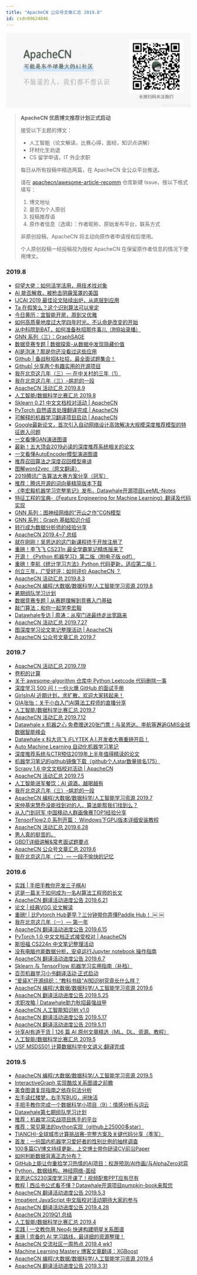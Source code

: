 ```yaml
---
title: "ApacheCN 公众号文章汇总 2019.8"
id: csdn99624846
---
```


![](../img/f5021522f77a7188443021e64a06fe1b.png)

> **ApacheCN 优质博文推荐计划正式启动**
> 
> 接受以下主题的博文：
> 
> *   人工智能（论文解读，比赛心得，面经，知识点讲解）
> *   环材化生劝退
> *   CS 留学申请，IT 外企求职
> 
> 每日从所有投稿中精选两篇，在 ApacheCN 全公众平台推送。
> 
> 请在 [apachecn/awesome-article-recomm](https://github.com/apachecn/awesome-article-recomm) 仓库新建 Issue，按以下格式填写：
> 
> 1.  博文地址
> 2.  是否为个人原创
> 3.  投稿推荐语
> 4.  原作者信息（选填）：作者昵称，原始发布平台，联系方式
> 
> 非原创投稿，ApacheCN 将主动向原作者申请授权后使用。
> 
> 个人原创投稿一经投稿视为授权 ApacheCN 在保留原作者信息的情况下使用博文。

### 2019.8

*   [仰望大佬：如何活学活用，用技术找对象](http://mp.weixin.qq.com/s?__biz=MzU3Mzg3OTQxNw==&mid=2247483938&idx=1&sn=c95a3aeab28cadafaac68723e15d5e2c&chksm=fd3ba734ca4c2e222e5613f5a9314261fbf38ac1d38211f680b1067bd17557396ef5b53b1460#rd)
*   [AI 能否解救，被枪击阴霾笼罩的美国](http://mp.weixin.qq.com/s?__biz=MzU3Mzg3OTQxNw==&mid=2247483938&idx=2&sn=271d99231bb0911f57c257775c6fbc19&chksm=fd3ba734ca4c2e223cdc8ebc56b13efcaa6efa546ef346725884d3138e82562394089da69527#rd)
*   [IJCAI 2019 最佳论文陆续出炉，从底层到应用](http://mp.weixin.qq.com/s?__biz=MzU3Mzg3OTQxNw==&mid=2247483938&idx=3&sn=6379b1ddf563d493526ede47412fa282&chksm=fd3ba734ca4c2e2213befb3eedc48414a2bb3e2f894e8e16cafe9c188bf5ea3734b10f1252d4#rd)
*   [Ta 在假笑么？这个识别算法可以鉴定](http://mp.weixin.qq.com/s?__biz=MzU3Mzg3OTQxNw==&mid=2247483938&idx=4&sn=4d5fe64fbdf89f2f7b06b0f009fb8183&chksm=fd3ba734ca4c2e22da39371a65fb30ebfb089b2898e17c1960afa7910eb4c60956274cba49a3#rd)
*   [今日黄历：宜智能开房，周到又优雅](http://mp.weixin.qq.com/s?__biz=MzU3Mzg3OTQxNw==&mid=2247483938&idx=5&sn=3b2188695014cb01a37667b574551c9f&chksm=fd3ba734ca4c2e22ca22289fac9e24ff2806eb73ff1b040a2c30726946746c0b54d954e6d8ee#rd)
*   [如何高质量地度过大学四年时光，不认命是改变的开始](http://mp.weixin.qq.com/s?__biz=MzU3Mzg3OTQxNw==&mid=2247483936&idx=1&sn=5bd8176e5a428068b96b381422e040a8&chksm=fd3ba736ca4c2e2035c35a72287a5d9e6531bd6a3458981308e8a17e84a12510ea77006d1e6a#rd)
*   [从中科院到BAT，如何准备秋招那件事儿（附B站录播）](http://mp.weixin.qq.com/s?__biz=MzU3Mzg3OTQxNw==&mid=2247483936&idx=2&sn=bd57eb427ff35a4c5822fe9670856896&chksm=fd3ba736ca4c2e207893059aa499405f22a709225ddb0feb9a36c3a505c0c5baabf0dd924f9f#rd)
*   [GNN 系列（三）：GraphSAGE](http://mp.weixin.qq.com/s?__biz=MzU3Mzg3OTQxNw==&mid=2247483936&idx=3&sn=a00e66688141cf7823b55b5175897266&chksm=fd3ba736ca4c2e20f5c7852abf08104eacc46f66125da3ca187ccd7b777f94418fcf1ed95a4a#rd)
*   [数据竞赛专题 | 数据探索-从数据中发现隐藏价值](http://mp.weixin.qq.com/s?__biz=MzU3Mzg3OTQxNw==&mid=2247483936&idx=4&sn=9a24ef940ec5061bf623102afd58c960&chksm=fd3ba736ca4c2e2066b9164a50196e0bb3e48dc177a61f58e661465eadba45bfabfaa0eb7408#rd)
*   [AI是泡沫？那是你还没看过这些应用](http://mp.weixin.qq.com/s?__biz=MzU3Mzg3OTQxNw==&mid=2247483934&idx=1&sn=dae6e267bb68889e2be297e2137579b3&chksm=fd3ba708ca4c2e1e15a81881499bfe35ef92da88b58279d1f94955f3539adf31f7b63cf49a99#rd)
*   [Github | 备战秋招&社招，最全面试题集合！](http://mp.weixin.qq.com/s?__biz=MzU3Mzg3OTQxNw==&mid=2247483934&idx=2&sn=2630b43c14423c417261e4ab40e8db1a&chksm=fd3ba708ca4c2e1ef0931305156fa391b6cd95385d91f8ad764c8133b7a0f3bda2f7661d5c37#rd)
*   [Github| 分享两个有趣实用的开源项目](http://mp.weixin.qq.com/s?__biz=MzU3Mzg3OTQxNw==&mid=2247483934&idx=3&sn=f97f0aaeed5e6b6781d18489af2af77c&chksm=fd3ba708ca4c2e1e8cb4b822170ec1d03cf63e71a49dd26b711a825e0119474a176df78c0e81#rd)
*   [我在北京这几年（三）— 在中关村的三年（1）](http://mp.weixin.qq.com/s?__biz=MzU3Mzg3OTQxNw==&mid=2247483934&idx=4&sn=8e9fd88cd039c0b7272e79b56d59a8cd&chksm=fd3ba708ca4c2e1e3da568848661836409a870715760900756ef74bef9dd3a4fb5608b325e0b#rd)
*   [我在北京这几年（三）–尴尬的一段](http://mp.weixin.qq.com/s?__biz=MzU3Mzg3OTQxNw==&mid=2247483934&idx=5&sn=5930962ca8cf97bbc473e5b9d31b5d42&chksm=fd3ba708ca4c2e1e408c8803662622465f99aff4992c9ab25041a490da1ab4f7a46363fca689#rd)
*   [ApacheCN 活动汇总 2019.8.9](http://mp.weixin.qq.com/s?__biz=MzU3Mzg3OTQxNw==&mid=2247483932&idx=1&sn=6e1a43cc63a5b036ccad46453359b6f2&chksm=fd3ba70aca4c2e1ce6015118211c31c00c3ee4fd9eb4a4a2f2c253691e78e49253c18c0c09d5#rd)
*   [人工智能/数据科学比赛汇总 2019.8](http://mp.weixin.qq.com/s?__biz=MzU3Mzg3OTQxNw==&mid=2247483932&idx=2&sn=9d77848a3729c8c8b816527ba6a922cd&chksm=fd3ba70aca4c2e1ca6d22c5fceda724b6512cc04e0f2b3d9b3d01e6d41a569ae8dbc2cbfeaec#rd)
*   [Sklearn 0.21 中文文档校对活动 | ApacheCN](http://mp.weixin.qq.com/s?__biz=MzU3Mzg3OTQxNw==&mid=2247483932&idx=3&sn=e31d47f300ee307b09a4a57a332d5db2&chksm=fd3ba70aca4c2e1c1016a246d6e0d5b4a685819c3fff32cc3778de8e85db0a93314588218685#rd)
*   [PyTorch 自然语言处理翻译完成 | ApacheCN](http://mp.weixin.qq.com/s?__biz=MzU3Mzg3OTQxNw==&mid=2247483932&idx=4&sn=d55af5fa8debe345edde316f05cc64af&chksm=fd3ba70aca4c2e1c8320eecab8ceaa71b86e83aa4c2c0114497b6f6ee2e7d743dd4e68ebb220#rd)
*   [可解释的机器学习翻译项目启动 | ApacheCN](http://mp.weixin.qq.com/s?__biz=MzU3Mzg3OTQxNw==&mid=2247483932&idx=5&sn=d37f6f99a7baff3b92fe5c50dca33cff&chksm=fd3ba70aca4c2e1c21d5659657266ff111f3ead24c1457a5a4e1910425bf926036f47024a8e1#rd)
*   [Google最新论文，首次引入自动网络设计高效解决大规模深度推荐模型的特征嵌入问题](http://mp.weixin.qq.com/s?__biz=MzU3Mzg3OTQxNw==&mid=2247483919&idx=1&sn=e257f7081657a2256da9eae6a605ea84&chksm=fd3ba719ca4c2e0f23eea2e2da472e72536c2050b36cdfaff2a952944aff23373b68227bd01d#rd)
*   [一文看懂GAN演进图谱](http://mp.weixin.qq.com/s?__biz=MzU3Mzg3OTQxNw==&mid=2247483919&idx=2&sn=c84e93e4c6df4d1a1f2264c4e0f30f04&chksm=fd3ba719ca4c2e0f189cdf17b3cce81c144e0524c4e3053e57b1c65c2314058ce76d7503c80d#rd)
*   [最新！五大顶会2019必读的深度推荐系统相关的论文](http://mp.weixin.qq.com/s?__biz=MzU3Mzg3OTQxNw==&mid=2247483919&idx=3&sn=1fdbf55161994953dd179c46b85eb75c&chksm=fd3ba719ca4c2e0f9a13c5b6834e8b8e47b1d73695b4ef18b88154c529ccc9108cd01a9bdae6#rd)
*   [一文看懂AutoEncoder模型演进图谱](http://mp.weixin.qq.com/s?__biz=MzU3Mzg3OTQxNw==&mid=2247483919&idx=4&sn=1e12427bf20dda9d49221efaaa6e5429&chksm=fd3ba719ca4c2e0f6a5392ce0a14aeec8d35f94f9110f9e91cb73872ee22465b0b550bd0c5a1#rd)
*   [推荐召回算法之深度召回模型串讲](http://mp.weixin.qq.com/s?__biz=MzU3Mzg3OTQxNw==&mid=2247483919&idx=5&sn=7cecd6f026a590ef3f394c0d99e0e1a5&chksm=fd3ba719ca4c2e0f87f550d4327f2928c39cf57d4ac19cd21cf2fc6af04b86bbd734e5ee7dab#rd)
*   [图解word2vec（原文翻译）](http://mp.weixin.qq.com/s?__biz=MzU3Mzg3OTQxNw==&mid=2247483917&idx=1&sn=d4090db0aef14ed521497760aad19aff&chksm=fd3ba71bca4c2e0dfeb534462cde84bcc90d07128f773b7d90c89189a95f23d359f32ddad093#rd)
*   [2019腾讯广告算法大赛方案分享（冠军）](http://mp.weixin.qq.com/s?__biz=MzU3Mzg3OTQxNw==&mid=2247483917&idx=2&sn=02b66bd0bd97e56d1d53eceb50bd7aa4&chksm=fd3ba71bca4c2e0d0397126f2954ed903433ef6eb24fba62800811a2afe26091a72135d2804b#rd)
*   [推荐：腾讯开源的词向量精简版本下载](http://mp.weixin.qq.com/s?__biz=MzU3Mzg3OTQxNw==&mid=2247483917&idx=3&sn=e1458be2c2a525c4646fd65264d7bd4c&chksm=fd3ba71bca4c2e0d24b0e11f35f65ef0e2d345ae0515e2f6e2ddd3042faeef881e41817f717b#rd)
*   [《李宏毅机器学习完整笔记》发布，Datawhale开源项目LeeML-Notes](http://mp.weixin.qq.com/s?__biz=MzU3Mzg3OTQxNw==&mid=2247483915&idx=1&sn=a071d156fc24d0ec3c0662149816e2d8&chksm=fd3ba71dca4c2e0b9210a3ad79c179a18c18c9e2e287850261b818fd1b8d803e3363e13378b9#rd)
*   [特征工程的宝典-《Feature Engineering for Machine Learning》翻译及代码实现](http://mp.weixin.qq.com/s?__biz=MzU3Mzg3OTQxNw==&mid=2247483915&idx=2&sn=e00b9a2a801e51d5f904b7c61a50d04e&chksm=fd3ba71dca4c2e0be2d2cab52bed3b3e3426d91c1c67d7f87f7ed3f9bb78123232169bc7f0dc#rd)
*   [GNN 系列：图神经网络的“开山之作”CGN模型](http://mp.weixin.qq.com/s?__biz=MzU3Mzg3OTQxNw==&mid=2247483915&idx=3&sn=f702f0906e0d2b9fe7d7a28e232e6a2c&chksm=fd3ba71dca4c2e0bd4fa5e122049a499498f99b36402fe6f87b576a57fe1657c19562986edf9#rd)
*   [GNN 系列：Graph 基础知识介绍](http://mp.weixin.qq.com/s?__biz=MzU3Mzg3OTQxNw==&mid=2247483915&idx=4&sn=76bcce80054dc4620352628d81ae726a&chksm=fd3ba71dca4c2e0b4ce0e2e2c57f098f615035d73397047ad286bb3316edd30f4cdf1b23e73b#rd)
*   [转行成为数据分析师的经验分享](http://mp.weixin.qq.com/s?__biz=MzU3Mzg3OTQxNw==&mid=2247483915&idx=5&sn=e9436d89bbb61bbfb733e3fc73125f3e&chksm=fd3ba71dca4c2e0b3c63b4852cae405f3a6eab5f29c479d9616179689e8f1e831226a8a85a87#rd)
*   [ApacheCN 2019.4~7 总结](http://mp.weixin.qq.com/s?__biz=MzU3Mzg3OTQxNw==&mid=2247483913&idx=1&sn=c56b71e2e899b3f88a250e55a52eca68&chksm=fd3ba71fca4c2e09e0d47273350bcea9cb5128f48452ae6ef1b4b2eddfc0bfbdea9aefbd1f29#rd)
*   [就在刚刚！吴恩达的这门新课程终于开放注册了](http://mp.weixin.qq.com/s?__biz=MzU3Mzg3OTQxNw==&mid=2247483908&idx=1&sn=80485d15d1d13c8f44277b5273872d5f&chksm=fd3ba712ca4c2e049f420f8025bc414204fd4208d331acb61b621680a93b128471c5217498f3#rd)
*   [重磅！李飞飞 CS231n 最全学霸笔记精炼版来了](http://mp.weixin.qq.com/s?__biz=MzU3Mzg3OTQxNw==&mid=2247483908&idx=2&sn=8284b33a494cce8ace08bcc586e8f40c&chksm=fd3ba712ca4c2e0499293fd1f57c7869f6ddf071bff40ea7caa7c853e95b5f8d487db5b1a5a8#rd)
*   [开源！《Python 机器学习》第二版（附电子版 pdf）](http://mp.weixin.qq.com/s?__biz=MzU3Mzg3OTQxNw==&mid=2247483908&idx=3&sn=72bf3ca4185ae97d0e7faf3239a77256&chksm=fd3ba712ca4c2e04aee2eb2f1960d09f41691ed3f17b48e3cec64017da00a926de21e8dbf0b0#rd)
*   [重磅！李航《统计学习方法》Python 代码更新，适应第二版！](http://mp.weixin.qq.com/s?__biz=MzU3Mzg3OTQxNw==&mid=2247483908&idx=4&sn=c7eb4abf8943baf5695668b31806cd93&chksm=fd3ba712ca4c2e046130a64045423ebf08e9d1b2784d1b362e32d4e4646818b91276f99eac5a#rd)
*   [创立三年，广受好评：如何评价 ApacheCN ？](http://mp.weixin.qq.com/s?__biz=MzU3Mzg3OTQxNw==&mid=2247483906&idx=1&sn=ee401f9931c4e18928d34757b613aec5&chksm=fd3ba714ca4c2e0273da3af056ed17c7635d3048aee8a0f1115bc567901fe5df03db7cde78d7#rd)
*   [ApacheCN 活动汇总 2019.8.3](http://mp.weixin.qq.com/s?__biz=MzU3Mzg3OTQxNw==&mid=2247483901&idx=1&sn=1dfbe49181a04e19e35fbc63bf5f68ed&chksm=fd3ba4ebca4c2dfd859c0c2248b78ee8d7ba8c629c40a46caa46fcbf7425c558e7a032912dc5#rd)
*   [ApacheCN 编程/大数据/数据科学/人工智能学习资源 2019.8](http://mp.weixin.qq.com/s?__biz=MzU3Mzg3OTQxNw==&mid=2247483897&idx=1&sn=b8044ce2162d924c679a84ecfaa7e561&chksm=fd3ba4efca4c2df9be4b4a00a0e92d367d3d246cf943282b3a3b6fd18cd5f721d7736b021082#rd)
*   [暑期组队学习计划](http://mp.weixin.qq.com/s?__biz=MzU3Mzg3OTQxNw==&mid=2247483893&idx=1&sn=1b42cce0483823a558a894ce25f123ee&chksm=fd3ba4e3ca4c2df56855eb7a97bb8b209d69b38ac8da563892aa79e6e51a40d861348e2ee390#rd)
*   [数据竞赛专题 | 从赛题理解到竞赛入门基础](http://mp.weixin.qq.com/s?__biz=MzU3Mzg3OTQxNw==&mid=2247483893&idx=2&sn=990a1ad7e5f0ed7859c456b09f07726d&chksm=fd3ba4e3ca4c2df5bf056b6fd1484a7d17f29ac04a11f1fb35fb02db1e9b0f660286916ee832#rd)
*   [敲门算法：和你一起学李宏毅](http://mp.weixin.qq.com/s?__biz=MzU3Mzg3OTQxNw==&mid=2247483893&idx=3&sn=de26680cdbb89e2de3e6aa411d70bc1d&chksm=fd3ba4e3ca4c2df5fc5f20b43286b1bf202d21081b81375a460b101ba1dc80f5ec28ca55cef3#rd)
*   [Datawhale专访 | 周涛：从窄门进最终走出宽路来](http://mp.weixin.qq.com/s?__biz=MzU3Mzg3OTQxNw==&mid=2247483893&idx=4&sn=e95aa29d052890f8b59448614f1daaa0&chksm=fd3ba4e3ca4c2df5f805a3ce8177ee1b3fadfbaca269139e6b2ae5efb86da337cb8ad6f3c6d8#rd)
*   [ApacheCN 活动汇总 2019.7.27](http://mp.weixin.qq.com/s?__biz=MzU3Mzg3OTQxNw==&mid=2247483891&idx=1&sn=52d16d6d7b822df30a40bdbb0a8d63e0&chksm=fd3ba4e5ca4c2df3705c8700c5782e819758a6b3856cfee3788bd50e1a5a4a51ce57b9c379e7#rd)
*   [图深度学习论文笔记整理活动 | ApacheCN](http://mp.weixin.qq.com/s?__biz=MzU3Mzg3OTQxNw==&mid=2247483887&idx=1&sn=52af08a879e2f3847ff7af56320b5a9e&chksm=fd3ba4f9ca4c2def0c33773e2aadba491ae557df358a37dadbf651b71c9ca600eff107812af3#rd)
*   [ApacheCN 公众号文章汇总 2019.7](http://mp.weixin.qq.com/s?__biz=MzU3Mzg3OTQxNw==&mid=2247483883&idx=1&sn=b6ea577617c673ad960dc7401a248ca0&chksm=fd3ba4fdca4c2deb345600c34c374b0c4519a09c952b75e16340a7d42f69d7307a2eff7cd148#rd)

### 2019.7

*   [ApacheCN 活动汇总 2019.7.19](http://mp.weixin.qq.com/s?__biz=MzU3Mzg3OTQxNw==&mid=2247483879&idx=1&sn=e1f1a7f59ba0e9f34f9451be8041c8d8&chksm=fd3ba4f1ca4c2de7f63dd4c6366e77d786483976101c4d1b78edd3c47699189b42ebb6a9bb25#rd)
*   [卷积的计算](http://mp.weixin.qq.com/s?__biz=MzU3Mzg3OTQxNw==&mid=2247483875&idx=1&sn=36143922fcc9f97a60c0d624feb9ccbe&chksm=fd3ba4f5ca4c2de30e6e232f3db9adda56964a41087d2ea32e53e936bdda473888c41a2386c9#rd)
*   [关于 awesome-algorithm 仓库中 Python Leetcode 代码删除一事](http://mp.weixin.qq.com/s?__biz=MzU3Mzg3OTQxNw==&mid=2247483871&idx=1&sn=f0d8e0c5a48739f2e39897a6d0590e82&chksm=fd3ba4c9ca4c2ddf1a094c08928fcfd1c6b5f0576e17e6e8d5615acacb589d89a73a4be3cb2d#rd)
*   [深度学习 500 问！一份火爆 GitHub 的面试手册](http://mp.weixin.qq.com/s?__biz=MzU3Mzg3OTQxNw==&mid=2247483867&idx=1&sn=9f5b0357c2e84d10b75d72f15e456b4f&chksm=fd3ba4cdca4c2ddb944b2445d075bd2fc953dc800fad3b4e7ae6750a4db033919142d330afff#rd)
*   [GirlsInAI 近期计划，求扩散，欢迎大家转起来！](http://mp.weixin.qq.com/s?__biz=MzU3Mzg3OTQxNw==&mid=2247483865&idx=1&sn=974bc47a8b612be7e130e98204c772e8&chksm=fd3ba4cfca4c2dd91aec88a2338aa0276964437ca0bd803d437779f89375e57e5645b5fd9c95#rd)
*   [GIA张怡：关于小白入门AI算法工程师的直播分享](http://mp.weixin.qq.com/s?__biz=MzU3Mzg3OTQxNw==&mid=2247483865&idx=2&sn=32483321358e5929cc7e379620176094&chksm=fd3ba4cfca4c2dd981c85aee7e171e32f7f77acd7e85ea8e76048b4761f360c1d3702a64c276#rd)
*   [人工智能/数据科学比赛汇总 2019.7](http://mp.weixin.qq.com/s?__biz=MzU3Mzg3OTQxNw==&mid=2247483860&idx=1&sn=49a53825af3ac2413fd7bb6bc8a2563a&chksm=fd3ba4c2ca4c2dd440946fe6218758a8a7e95ec03b828265140499e21f80fa57b7624c99a209#rd)
*   [ApacheCN 活动汇总 2019.7.12](http://mp.weixin.qq.com/s?__biz=MzU3Mzg3OTQxNw==&mid=2247483855&idx=1&sn=9a117dbd249d11064b36ea13561040f2&chksm=fd3ba4d9ca4c2dcfbbdc11b5f37b8accf043352fa58c4f77bcd25852648cbd10e64c55de5866#rd)
*   [Datawhale x 机器之心 免费赠送20张门票！与吴恩达、李航等邂逅GMIS全球数据智能峰会](http://mp.weixin.qq.com/s?__biz=MzU3Mzg3OTQxNw==&mid=2247483848&idx=1&sn=e14a6ab3315fbb85926ae464f05a9ec4&chksm=fd3ba4deca4c2dc8837f2fd30273151d086d22f92e07e42216911faaad8ff62bea1b6da84639#rd)
*   [Datawhale x 科大讯飞 iFLYTEK A.I.开发者大赛重磅开启！](http://mp.weixin.qq.com/s?__biz=MzU3Mzg3OTQxNw==&mid=2247483843&idx=1&sn=f4231d7b968b48ee8f680ae141be9cc9&chksm=fd3ba4d5ca4c2dc3a9e65275a7fef2c4b1187f450d8aed80339ba747bbd3839fe65a301a68d3#rd)
*   [Auto Machine Learning 自动化机器学习笔记](http://mp.weixin.qq.com/s?__biz=MzU3Mzg3OTQxNw==&mid=2247483843&idx=2&sn=9a058a68b2a62affb2768e4fd4ec74e6&chksm=fd3ba4d5ca4c2dc327930d7a8b9bd97ec30216cb87bb41c9d5c25ba0cd7475c262d708a2a7d1#rd)
*   [深度推荐系统与CTR预估2019年上半年值得精读的论文](http://mp.weixin.qq.com/s?__biz=MzU3Mzg3OTQxNw==&mid=2247483841&idx=1&sn=f8fa375eda1ea495842defebb64c8a7e&chksm=fd3ba4d7ca4c2dc1c0456f9ea3818b36db7e8636cfb540512632cd65226191c50ba6e9d498c3#rd)
*   [机器学习笔记的github镜像下载（github个人star数量排名175）](http://mp.weixin.qq.com/s?__biz=MzU3Mzg3OTQxNw==&mid=2247483841&idx=2&sn=9424c4f65f1cf9e6607caab6527543de&chksm=fd3ba4d7ca4c2dc1dfb90ac4f8127868442f2579886d2bf1683fb4d6697691adc0c9268180c0#rd)
*   [Scrapy 1.6 中文文档校对活动 | ApacheCN](http://mp.weixin.qq.com/s?__biz=MzU3Mzg3OTQxNw==&mid=2247483839&idx=1&sn=03361db122a7a8f77cd0f450a059579b&chksm=fd3ba4a9ca4c2dbf456c169930d9b904193d7a7a780b00d1bac26011f4157608596c4fd6f88e#rd)
*   [ApacheCN 活动汇总 2019.7.5](http://mp.weixin.qq.com/s?__biz=MzU3Mzg3OTQxNw==&mid=2247483835&idx=1&sn=4695d32b91f134f10289ebebf17ab06d&chksm=fd3ba4adca4c2dbb25dacdb5917809e8e630d5fb1656a38cc3d91b08ef495b03df81aad465e5#rd)
*   [人工智能进军餐饮：AI 调酒，越喝越有](http://mp.weixin.qq.com/s?__biz=MzU3Mzg3OTQxNw==&mid=2247483829&idx=1&sn=13b2c247ef81ae4e417a3ce4f1c23177&chksm=fd3ba4a3ca4c2db55bf5c81cf4bda774ec9ead51434646263e36cc588cea3b0a60dc97451b4c#rd)
*   [我在北京这几年（三）–尴尬的一段](http://mp.weixin.qq.com/s?__biz=MzU3Mzg3OTQxNw==&mid=2247483829&idx=2&sn=dd39f0edbca3c1250c6cb929ebd600ab&chksm=fd3ba4a3ca4c2db56c03f275ae984a5ff6cd39502139b1934fa614ee4d072e79a57216ba10d1#rd)
*   [ApacheCN 编程/大数据/数据科学/人工智能学习资源 2019.7](http://mp.weixin.qq.com/s?__biz=MzU3Mzg3OTQxNw==&mid=2247483835&idx=2&sn=2dd80a128d56544450cae850df21eeaf&chksm=fd3ba4adca4c2dbb4ac785a63f6e00db6d9302dd8ffd6300c73e11bc4c4ac9d8b575ad4f5db1#rd)
*   [宋仲基宋慧乔没能找到对的人，算法能帮我们找到么？](http://mp.weixin.qq.com/s?__biz=MzU3Mzg3OTQxNw==&mid=2247483822&idx=1&sn=c75cbc2540650e96442fda51c884a0d2&chksm=fd3ba4b8ca4c2dae7e5a8ef2a1b2e1fb53e79d5feebfd62bdc1e710787756ccd3b5f4977ca1b#rd)
*   [从入门到冠军 中国移动人群画像赛TOP1经验分享](http://mp.weixin.qq.com/s?__biz=MzU3Mzg3OTQxNw==&mid=2247483822&idx=2&sn=3adcde11ce99ccfe214a8042ba1f9641&chksm=fd3ba4b8ca4c2dae281130ad6ece04eebf508ccfc8961e6c04f9fae45706269285c904c9c0c5#rd)
*   [TensorFlow2.0 系列开篇： Windows下GPU版本详细安装教程](http://mp.weixin.qq.com/s?__biz=MzU3Mzg3OTQxNw==&mid=2247483822&idx=3&sn=b13adac6dab1c735a114371620b831c8&chksm=fd3ba4b8ca4c2dae7da81b04f83b2fa8704f3a3f7ac9e2c95b96030785387530f2814d3e3b66#rd)
*   [ApacheCN 活动汇总 2019.6.28](http://mp.weixin.qq.com/s?__biz=MzU3Mzg3OTQxNw==&mid=2247483820&idx=1&sn=77a1601ec9ab6c852cfdf1be3e70440d&chksm=fd3ba4baca4c2dac366a3566dbd63b9265eb15b5fc50e38a1220e1e003edbdac258c1b278d78#rd)
*   [男人真的挺苦的。](http://mp.weixin.qq.com/s?__biz=MzU3Mzg3OTQxNw==&mid=2247483820&idx=2&sn=f4551992403b70e8c6ac6191e968942e&chksm=fd3ba4baca4c2dacf7f597f6653adfc8ce2e2c57fc05ce5cfd88a0520ca5ebe4194a5b1495c3#rd)
*   [GBDT详细讲解&常考面试题要点](http://mp.weixin.qq.com/s?__biz=MzU3Mzg3OTQxNw==&mid=2247483820&idx=3&sn=60a6782cd2d6db5f633a292e03abd984&chksm=fd3ba4baca4c2daccce04edc10deb1af20ad6898ffa39c1c8a153a21d660bdfd314f821b676c#rd)
*   [ApacheCN 公众号文章汇总 2019.6](http://mp.weixin.qq.com/s?__biz=MzU3Mzg3OTQxNw==&mid=2247483814&idx=1&sn=3f5a2a552c77f9d446d918399d322d29&chksm=fd3ba4b0ca4c2da6ec1baaa41614781f36bbefff167d7fcc4351135a312fcf7df0c0043ef1c2#rd)
*   [我在北京这几年（二）— 一段不愉快的记忆](http://mp.weixin.qq.com/s?__biz=MzU3Mzg3OTQxNw==&mid=2247483814&idx=2&sn=ce3da43a2394541246495edaed457a0f&chksm=fd3ba4b0ca4c2da622d2ce41d68b513e43900f4ba5a75ffaea972d84c5690cf92d8a694f40bb#rd)

### 2019.6

*   [实践 | 手把手教你开发三子棋AI](http://mp.weixin.qq.com/s?__biz=MzU3Mzg3OTQxNw==&mid=2247483810&idx=1&sn=fe1f432063d5be942b240d973751a4df&chksm=fd3ba4b4ca4c2da289301e322beb599315af8524990dbac7eb1dfcd5dc650ee2e796f1daba4f#rd)
*   [这是一篇关于如何成为一名AI算法工程师的长文](http://mp.weixin.qq.com/s?__biz=MzU3Mzg3OTQxNw==&mid=2247483791&idx=1&sn=8563d3adddaf2bee230d1f0390ebf85f&chksm=fd3ba499ca4c2d8fd83c94dcc038926f770eabcdcc80a57d0da56521634e5eec18563c2f64e0#rd)
*   [ApacheCN 翻译活动进度公告 2019.6.21](http://mp.weixin.qq.com/s?__biz=MzU3Mzg3OTQxNw==&mid=2247483788&idx=1&sn=129f3d91562fcd95bab5e5d707281688&chksm=fd3ba49aca4c2d8c0044a1f41d594be1bfc0106ed9dce8344d26f69ef4a44e79e036d3d7c056#rd)
*   [论文 | 经典VGG 论文解读](http://mp.weixin.qq.com/s?__biz=MzU3Mzg3OTQxNw==&mid=2247483784&idx=1&sn=0b2c65b6083d92b41c5ab1dcd48354f3&chksm=fd3ba49eca4c2d8851bcd21fc3fe4d019f5daa68a1dbed13ac19ca22eefac5133a2c9ff9b59a#rd)
*   [重磅! | 比Pytorch Hub更早？三分钟带你弄懂Paddle Hub！ ￼ ￼](http://mp.weixin.qq.com/s?__biz=MzU3Mzg3OTQxNw==&mid=2247483776&idx=1&sn=7483bae6ebd4748bc9dd06c2fc8a22e1&chksm=fd3ba496ca4c2d80aa97110d54ab3f076be58ba09d2725f49cac59c8fbdd547dfd0f9bdc3730#rd)
*   [我在北京这几年（一）— 第一年](http://mp.weixin.qq.com/s?__biz=MzU3Mzg3OTQxNw==&mid=2247483776&idx=2&sn=bdaa09cf060874195237380057af7cb8&chksm=fd3ba496ca4c2d8034cc3cbd573a02bc2bfa43890068c3d36325dcc3dd6cc828765cb6e26b6f#rd)
*   [ApacheCN 翻译活动进度公告 2019.6.15](http://mp.weixin.qq.com/s?__biz=MzU3Mzg3OTQxNw==&mid=2247483774&idx=1&sn=2d327a3f8de5a1385577e1011601df80&chksm=fd3ba468ca4c2d7e4fbf2cefe29fc7722299f5f1f58da385d517aec7e19ed24d4d0e6a692deb#rd)
*   [PyTorch 1.0 中文文档正式接受校对 | ApacheCN](http://mp.weixin.qq.com/s?__biz=MzU3Mzg3OTQxNw==&mid=2247483770&idx=1&sn=306208508c0f2badff3ec17b452bc27e&chksm=fd3ba46cca4c2d7a3581be5f8032c482f8ec9bfd86e89ab511561eb0058768ea9d02f41e6979#rd)
*   [斯坦福 CS224n 中文笔记整理活动](http://mp.weixin.qq.com/s?__biz=MzU3Mzg3OTQxNw==&mid=2247483765&idx=1&sn=d5d34ffcb49c3e13735744065c2897be&chksm=fd3ba463ca4c2d75020373595e0d718f9d2d04441b0702c6b54747ca01b317192203ba255204#rd)
*   [没有电脑也能数据分析，安卓运行Jupyter notebook 操作指南](http://mp.weixin.qq.com/s?__biz=MzU3Mzg3OTQxNw==&mid=2247483765&idx=2&sn=a6928e6caaf2960cd00002c6babbd9e3&chksm=fd3ba463ca4c2d7572caa72e441cb28599ee3225aa6684083fd9d6994a3036b33965625b6430#rd)
*   [ApacheCN 翻译活动进度公告 2019.6.7](http://mp.weixin.qq.com/s?__biz=MzU3Mzg3OTQxNw==&mid=2247483760&idx=1&sn=ace138683f422228f725dd6e51791cd5&chksm=fd3ba466ca4c2d70713c3e31047ef6e814f0db93fed450714b14cfbab8a11b7acc69daffb2d4#rd)
*   [Sklearn 与 TensorFlow 机器学习实用指南（补档）](http://mp.weixin.qq.com/s?__biz=MzU3Mzg3OTQxNw==&mid=2247483756&idx=1&sn=4adbf27a145b7eeb78331c1c3a6a3ce9&chksm=fd3ba47aca4c2d6cf6588ce3e8f9416625c327362e9a55331287bde8b2cf7d8b087090bd8745#rd)
*   [百页机器学习小书翻译活动·正式启动](http://mp.weixin.qq.com/s?__biz=MzU3Mzg3OTQxNw==&mid=2247483750&idx=1&sn=51d7b91ce243afc308b18a5f528ff340&chksm=fd3ba470ca4c2d6604448447a29aebfc3a6f1a9a291779fc6bcc35a6c58b178683e229e9c19e#rd)
*   [“爱装X”开源组织：“教科书级”AI知识树究竟长什么样？](http://mp.weixin.qq.com/s?__biz=MzU3Mzg3OTQxNw==&mid=2247483745&idx=1&sn=dbac07683daacd68d450920f412f9011&chksm=fd3ba477ca4c2d615b214df5197ce0a37852bb7a0ba58b386c329e5413568b067e04cc2219ac#rd)
*   [ApacheCN 编程/大数据/数据科学/人工智能学习资源 2019.6](http://mp.weixin.qq.com/s?__biz=MzU3Mzg3OTQxNw==&mid=2247483743&idx=1&sn=c609b61ab4733c4a1e0219dac6084290&chksm=fd3ba449ca4c2d5f47dd9a022243dc482e6f289021efedb43eac2ba428fb4931f6f8ac7731e9#rd)
*   [ApacheCN 翻译活动进度公告 2019.5.25](http://mp.weixin.qq.com/s?__biz=MzU3Mzg3OTQxNw==&mid=2247483738&idx=1&sn=e217e1595f044f48bcc48132d3050d39&chksm=fd3ba44cca4c2d5a5ed524f2cb06d42a15c561b46635523fadd5cbbb9413967d17be2e40e02d#rd)
*   [求职攻略 | Datawhale助力秋招最强战甲](http://mp.weixin.qq.com/s?__biz=MzU3Mzg3OTQxNw==&mid=2247483738&idx=2&sn=6182de3ee4ff6737374eccf368034fb1&chksm=fd3ba44cca4c2d5a6cf56e2b04fad415c5f9de7320882f6c45bd84263e7b30b10905ca117a82#rd)
*   [ApacheCN 人工智能知识树 v1.0](http://mp.weixin.qq.com/s?__biz=MzU3Mzg3OTQxNw==&mid=2247483734&idx=1&sn=8ed0df66dc15b20ce7b7e8f739b371ec&chksm=fd3ba440ca4c2d56acb210857451519f5cd1412ba91c1023e72647d9623c00d1a614fbda434c#rd)
*   [ApacheCN 翻译活动进度公告 2019.5.17](http://mp.weixin.qq.com/s?__biz=MzU3Mzg3OTQxNw==&mid=2247483728&idx=1&sn=3ee0d6d9885bbccb0865ed8b2575319b&chksm=fd3ba446ca4c2d50e8b5786ec77dc618354e874259d37826cb388548a7cbe039a9e5ff158fa5#rd)
*   [ApacheCN 翻译活动进度公告 2019.5.11](http://mp.weixin.qq.com/s?__biz=MzU3Mzg3OTQxNw==&mid=2247483722&idx=1&sn=107db6b92285a009108b3e81d166dc83&chksm=fd3ba45cca4c2d4acd0068b9e9d0612f6c8131ddb4ccb171f3e35bc2eec684590f1378297910#rd)
*   [分享AI有道干货 | 126 篇 AI 原创文章精选（ML、DL、资源、教程）](http://mp.weixin.qq.com/s?__biz=MzU3Mzg3OTQxNw==&mid=2247483722&idx=2&sn=cda698529cebf891a6bd3eb8da7537b1&chksm=fd3ba45cca4c2d4aff80ce1bde7db90a245df36d95706051e770a03a957546523eeeb8c1d6fc#rd)
*   [人工智能/数据科学比赛汇总 2019.5](http://mp.weixin.qq.com/s?__biz=MzU3Mzg3OTQxNw==&mid=2247483715&idx=1&sn=7eeb70515b4e1271a2cad6a39e59a824&chksm=fd3ba455ca4c2d43ebfe7410fb61674f434c5a1af72200cd34e57187ace020d73fb6f4847f88#rd)
*   [USF MSDS501 计算数据科学中文讲义·翻译完成](http://mp.weixin.qq.com/s?__biz=MzU3Mzg3OTQxNw==&mid=2247483706&idx=1&sn=ca5f8323f96386bc20be77c8c7e26e10&chksm=fd3ba42cca4c2d3a2aac2981973733e96b519e4b6816526f2372798adab584a1dd006b07a770#rd)

### 2019.5

*   [ApacheCN 编程/大数据/数据科学/人工智能学习资源 2019.5](http://mp.weixin.qq.com/s?__biz=MzU3Mzg3OTQxNw==&mid=2247483701&idx=1&sn=7bca5039f65ea99c21b12d1b8ad803b3&chksm=fd3ba423ca4c2d352cd70bb1bf8b74c9909f7711c4681b00b53ea92af6d8e57054717c313871#rd)
*   [InteractiveGraph 实现酷炫关系图谱之前瞻](http://mp.weixin.qq.com/s?__biz=MzU3Mzg3OTQxNw==&mid=2247483701&idx=2&sn=dbb17e8cd2fc5981e1d6fa65bb44bce2&chksm=fd3ba423ca4c2d359036432c260a2e3f2142eb28a24f453ceceb21f697b1fd3538cbabb1b810#rd)
*   [美食图谱复现指南之依存句法分析](http://mp.weixin.qq.com/s?__biz=MzU3Mzg3OTQxNw==&mid=2247483701&idx=3&sn=629ed18cec53b8a41b5c03a514e33836&chksm=fd3ba423ca4c2d355c3f75500eebd458f7407a5df61e2f18f4263c5ef4f172f8e8b78fa4a7a2#rd)
*   [左手读红楼梦，右手写BUG，闲快活](http://mp.weixin.qq.com/s?__biz=MzU3Mzg3OTQxNw==&mid=2247483701&idx=4&sn=dd3323fab4a6b91e0b611b8d8164ad65&chksm=fd3ba423ca4c2d358c3bd53a0d2fcf67998207e0c4136d1d4da7fcb64ffffe6401c255904494#rd)
*   [手把手教你完成一个数据科学小项目（9）：情感分析与词云](http://mp.weixin.qq.com/s?__biz=MzU3Mzg3OTQxNw==&mid=2247483701&idx=5&sn=8990f93ba9c18a501b271db4f0fbf5d3&chksm=fd3ba423ca4c2d35acf4ed592981e79630da1d1f203cb476ab1b9a265e4a7f923d196565c8e5#rd)
*   [Datawhale第七期组队学习计划](http://mp.weixin.qq.com/s?__biz=MzU3Mzg3OTQxNw==&mid=2247483695&idx=1&sn=6bf9125c4248444b409f48edd8dc91f6&chksm=fd3ba439ca4c2d2fe2dc5eabf36d9515f5637cf4d5e91abd949dcc4a535458944a44cf8596eb#rd)
*   [推荐：机器学习实战项目练手的平台](http://mp.weixin.qq.com/s?__biz=MzU3Mzg3OTQxNw==&mid=2247483695&idx=2&sn=8bd6df52af0d2697dc2eba46d1c52896&chksm=fd3ba439ca4c2d2f501dc1bea1797abbbfcf280d1cb2d042d1dbf90068af004eb3b93b062239#rd)
*   [推荐：常见算法的python实现（github上25000多star）](http://mp.weixin.qq.com/s?__biz=MzU3Mzg3OTQxNw==&mid=2247483695&idx=3&sn=482585bef9865aaa63f79339b2e02952&chksm=fd3ba439ca4c2d2f280b3a01f1e50c8fef8f2fb5caabecce0c88b7e03b72dd5b764b740e9e32#rd)
*   [TIANCHI-全球城市计算挑战赛-完整方案及关键代码分享（季军）](http://mp.weixin.qq.com/s?__biz=MzU3Mzg3OTQxNw==&mid=2247483695&idx=4&sn=0ab21ae1ad8898289e2384d99b25bdc0&chksm=fd3ba439ca4c2d2fff22ede24e9fe95a95f70618c25db6a82df4e9bf9fe2340d4d8d511f7845#rd)
*   [首发：一份国内机器学习爱好者的性别比例的抽样调查](http://mp.weixin.qq.com/s?__biz=MzU3Mzg3OTQxNw==&mid=2247483695&idx=5&sn=113cab7da16b8c1cb48a3070fd45d6d4&chksm=fd3ba439ca4c2d2ff03944b71bcd4acce74cfddac3e07ac3a09b6ec961988d62f4b1f82dd6ce#rd)
*   [100多篇CV博文持续更新，上交博士带你研读CV前沿Paper](http://mp.weixin.qq.com/s?__biz=MzU3Mzg3OTQxNw==&mid=2247483693&idx=1&sn=16d93cd27e47c49e04d77fa43663918c&chksm=fd3ba43bca4c2d2df43228fb17154d0347db9263b09cb6ad6f9c3c5ac3d8ff2178333bab4502#rd)
*   [如何判断数据背离正态分布？](http://mp.weixin.qq.com/s?__biz=MzU3Mzg3OTQxNw==&mid=2247483693&idx=2&sn=948521485be44392b01ab7e467e4bfe8&chksm=fd3ba43bca4c2d2dadb0e13b7b58c44d78a4e40159bfe97ab63c524a52401666e0ec3a40c054#rd)
*   [GitHub上能让你重拾学习热情的AI项目：权游预测/AI作画/与AlphaZero对弈](http://mp.weixin.qq.com/s?__biz=MzU3Mzg3OTQxNw==&mid=2247483693&idx=3&sn=30fbf7f4c8412e4e6f1f906cd97dc0e6&chksm=fd3ba43bca4c2d2d8e81f6752e268793f611861ca2826621c21b032f92c7963e1f0619cfba06#rd)
*   [Python，数据结构，神经网络-面经](http://mp.weixin.qq.com/s?__biz=MzU3Mzg3OTQxNw==&mid=2247483693&idx=4&sn=07405f58e819101721baff886b86fec2&chksm=fd3ba43bca4c2d2db701d02edc36570ce455b9f2b73e6710438b56f6ac4e9da17bffc6c2dd9d#rd)
*   [吴恩达CS230深度学习开课了！视频配套PPT应有尽有](http://mp.weixin.qq.com/s?__biz=MzU3Mzg3OTQxNw==&mid=2247483693&idx=5&sn=5e60fe3f59b9412b92ef42f5cff5d432&chksm=fd3ba43bca4c2d2da4f557e6af7fb5294d0a1c4d7aa92f62efee55ef6aa4c1ef5feea03b9c1a#rd)
*   [教程 | 西瓜书公式看不懂？Datawhale开源项目pumpkin-book来帮您](http://mp.weixin.qq.com/s?__biz=MzU3Mzg3OTQxNw==&mid=2247483691&idx=1&sn=f65c9555b3488927a71ccaca169a39ad&chksm=fd3ba43dca4c2d2b04bed851f7424b2a4da5cdbc7f284df54d7f2e571ee1c9afc33fd0aa1fdd#rd)
*   [ApacheCN 翻译活动进度公告 2019.5.3](http://mp.weixin.qq.com/s?__biz=MzU3Mzg3OTQxNw==&mid=2247483689&idx=1&sn=5c76ad4c9a68f27fa5846103ac15d304&chksm=fd3ba43fca4c2d2959e0b9bb8a9fc2904cf705c0352602b81e609f6e37c7514c6ab72fd357c1#rd)
*   [Impatient JavaScript 中文版校对活动期待大家的参与](http://mp.weixin.qq.com/s?__biz=MzU3Mzg3OTQxNw==&mid=2247483683&idx=1&sn=de834dabc6e5948b57cdf315c2370805&chksm=fd3ba435ca4c2d23ef50b9df7b603c6b4583bef85f19c5c949bf49de0eaed651ca3457054150#rd)
*   [ApacheCN 翻译活动进度公告 2019.4.28](http://mp.weixin.qq.com/s?__biz=MzU3Mzg3OTQxNw==&mid=2247483683&idx=2&sn=a630492b33648d9c6a7561382bc1feda&chksm=fd3ba435ca4c2d239d61f7f0112b232d712cb7789cd2eadbb7edf176811353c0085e48c272e7#rd)
*   [ApacheCN 2019Q1 总结](http://mp.weixin.qq.com/s?__biz=MzU3Mzg3OTQxNw==&mid=2247483683&idx=3&sn=f3a75604df7d7d4d8bbbf282bc0781dd&chksm=fd3ba435ca4c2d2302793847e3f53fde8ca32de20cbbcd3224cf8e03a834eb68d19607e44361#rd)
*   [人工智能/数据科学比赛汇总 2019.4](http://mp.weixin.qq.com/s?__biz=MzU3Mzg3OTQxNw==&mid=2247483683&idx=4&sn=429da8ac9982a73c44fe87c271280e9b&chksm=fd3ba435ca4c2d23c4e47bd733bed07acebfd158979f4a65db517341536845af8b66a2fdbbcc#rd)
*   [实践 | 一文教你用 Neo4j 快速构建明星关系图谱](http://mp.weixin.qq.com/s?__biz=MzU3Mzg3OTQxNw==&mid=2247483673&idx=1&sn=ea7ff7bf24171141578ab8db3414d599&chksm=fd3ba40fca4c2d193501b4fba2b758ecdfee7103035e73514b9c549810b793b706619d4884a8#rd)
*   [重磅 | 完备的 AI 学习路线，最详细的资源整理！](http://mp.weixin.qq.com/s?__biz=MzU3Mzg3OTQxNw==&mid=2247483671&idx=1&sn=9cfef67177b80d89bf734369f4a0de3c&chksm=fd3ba401ca4c2d1734eb9dcb859b82211e73405a0d066443bb06ef08ee304017177b91d1c0c1#rd)
*   [ApacheCN 交流社区一周热点 2019.4 wk1](http://mp.weixin.qq.com/s?__biz=MzU3Mzg3OTQxNw==&mid=2247483668&idx=1&sn=699b51d6fd77a34faf0dfbc194aaf0bb&chksm=fd3ba402ca4c2d1409cb461634eea1b0a84f7f3e8b98ac8d6c6e12aae9590dad1661d11efaab#rd)
*   [Machine Learning Mastery 博客文章翻译：XGBoost](http://mp.weixin.qq.com/s?__biz=MzU3Mzg3OTQxNw==&mid=2247483663&idx=1&sn=cc4673906dbe15015278fd3b8a5ff9a7&chksm=fd3ba419ca4c2d0f12af025e9d6e2ec982102831ab411a392a2e470ea50651e1914ca8c98d64#rd)
*   [ApacheCN 编程/大数据/数据科学/人工智能学习资源 2019.4](http://mp.weixin.qq.com/s?__biz=MzU3Mzg3OTQxNw==&mid=2247483658&idx=1&sn=ab57ccb8ad6a8fec14168e2dbd7fca27&chksm=fd3ba41cca4c2d0ac01a0e8a28074630148458ddac21c1fe3c2ebfeacc57097ff47e7bcc7041#rd)
*   [ApacheCN 翻译活动进度公告 2019.3.31](http://mp.weixin.qq.com/s?__biz=MzU3Mzg3OTQxNw==&mid=2247483653&idx=1&sn=641cb966567bdf054d8f70919c5cc329&chksm=fd3ba413ca4c2d0529748c57c6be9eb72f0c8dbd7555eb6bf7438828e38da7c6b59dd15016fc#rd)